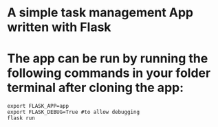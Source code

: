 # A simple task management App written with Flask 

# The app can be run by running the following commands in your folder terminal after cloning the app:
    export FLASK_APP=app
    export FLASK_DEBUG=True #to allow debugging
    flask run
